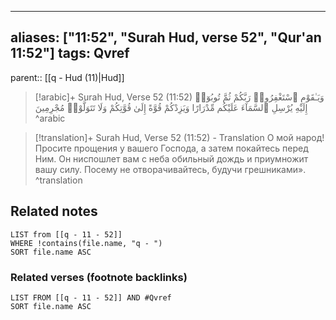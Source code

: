 
---
aliases: ["11:52", "Surah Hud, verse 52", "Qur'an 11:52"]
tags: Qvref
---

parent:: [[q - Hud (11)|Hud]]

> [!arabic]+ Surah Hud, Verse 52 (11:52)
> <span class="quran-arabic">وَيَـٰقَوْمِ ٱسْتَغْفِرُوا۟ رَبَّكُمْ ثُمَّ تُوبُوٓا۟ إِلَيْهِ يُرْسِلِ ٱلسَّمَآءَ عَلَيْكُم مِّدْرَارًا وَيَزِدْكُمْ قُوَّةً إِلَىٰ قُوَّتِكُمْ وَلَا تَتَوَلَّوْا۟ مُجْرِمِينَ</span>
^arabic

> [!translation]+ Surah Hud, Verse 52 (11:52) - Translation
> О мой народ! Просите прощения у вашего Господа, а затем покайтесь перед Ним. Он ниспошлет вам с неба обильный дождь и приумножит вашу силу. Посему не отворачивайтесь, будучи грешниками».
^translation



## Related notes
```dataview
LIST from [[q - 11 - 52]]
WHERE !contains(file.name, "q - ")
SORT file.name ASC
```

### Related verses (footnote backlinks)
```dataview
LIST FROM [[q - 11 - 52]] AND #Qvref
SORT file.name ASC
```

